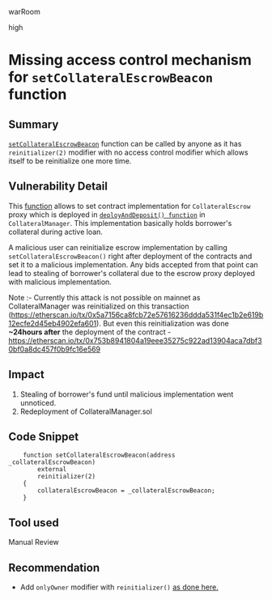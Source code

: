 warRoom

high

# Missing access control mechanism for `setCollateralEscrowBeacon` function

## Summary
[`setCollateralEscrowBeacon`](https://github.com/sherlock-audit/2023-03-teller/blob/main/teller-protocol-v2/packages/contracts/contracts/CollateralManager.sol#L91-L96) function can be called by anyone as it has `reinitializer(2)` modifier with no access control modifier which allows itself to be reinitialize one more time. 

## Vulnerability Detail
This [function](https://github.com/sherlock-audit/2023-03-teller/blob/main/teller-protocol-v2/packages/contracts/contracts/CollateralManager.sol#L91-L96) allows to set contract implementation for `CollateralEscrow` proxy which is deployed in [`deployAndDeposit() function`](https://github.com/sherlock-audit/2023-03-teller/blob/main/teller-protocol-v2/packages/contracts/contracts/CollateralManager.sol#L179) in `CollateralManager`.  This implementation basically holds 
borrower's collateral during active loan. 

A malicious user can reinitialize escrow implementation by calling `setCollateralEscrowBeacon()` right after deployment of the contracts and set it to a malicious implementation. Any bids accepted from that point can lead to stealing of borrower's collateral due  to the escrow proxy deployed with malicious implementation. 

Note :- Currently this attack is not possible on mainnet as CollateralManager was reinitialized on this transaction (https://etherscan.io/tx/0x5a7156ca8fcb72e57616236ddda531f4ec1b2e619b12ecfe2d45eb4902efa601). 
But even this reinitialization was done **~24hours after** the deployment of the contract - https://etherscan.io/tx/0x753b8941804a19eee35275c922ad13904aca7dbf30bf0a8dc457f0b9fc16e569

## Impact
1. Stealing of borrower's fund until malicious implementation went unnoticed. 
2. Redeployment of CollateralManager.sol 

## Code Snippet
```solidity
    function setCollateralEscrowBeacon(address _collateralEscrowBeacon)
        external
        reinitializer(2)
    {
        collateralEscrowBeacon = _collateralEscrowBeacon;
    }
```
## Tool used

Manual Review

## Recommendation
- Add `onlyOwner` modifier with `reinitializer()` [as done here.](https://github.com/sherlock-audit/2023-03-teller/blob/main/teller-protocol-v2/packages/contracts/contracts/TellerV2.sol#L212-L215)